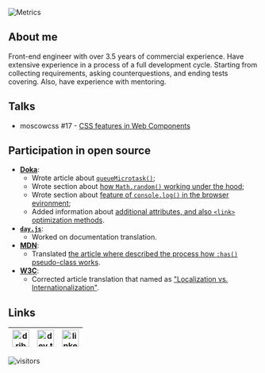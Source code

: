 ![Metrics](https://metrics.lecoq.io/corocoto?template=classic&base.metadata=0&languages=1&languages.limit=8&languages.sections=most-used&languages.colors=github&languages.threshold=0%25&languages.indepth=false&languages.categories=markup%2C%20programming&languages.recent.categories=markup%2C%20programming&languages.recent.load=300&languages.recent.days=14&config.timezone=Europe%2FMoscow)

## About me

Front-end engineer with over 3.5 years of commercial experience.
Have extensive experience in a process of a full development cycle. Starting from collecting requirements, asking counterquestions, and ending tests covering.
Also, have experience with mentoring.

## Talks

* moscowcss #17 - [CSS features in Web Components](https://corocoto.github.io/public_talks/presentations/%D0%9E%D1%81%D0%BE%D0%B1%D0%B5%D0%BD%D0%BD%D0%BE%D1%81%D1%82%D0%B8_CSS_%D0%B2_%D0%B2%D0%B5%D0%B1_%D0%BA%D0%BE%D0%BC%D0%BF%D0%BE%D0%BD%D0%B5%D0%BD%D1%82%D0%B0%D1%85.pdf)

## Participation in open source
* [**Doka**](https://doka.guide/): 
  * Wrote article about [`queueMicrotask()`](https://doka.guide/js/queuemicrotask/);
  * Wrote section about [how `Math.random()` working under the hood](https://doka.guide/js/math-random/#detali-realizacii);
  * Wrote section about [feature of `console.log()` in the browser evironment](https://doka.guide/js/console-log/#osobennost-raboty-v-brauzere);
  * Added information about [additional attributes, and also `<link>` optimization methods](https://doka.guide/html/link/#optimizaciya).
* [**`day.js`**](https://day.js.org/):
  * Worked on documentation translation.
* [**MDN**](https://developer.mozilla.org/):
  * Translated [the article where described the process how `:has()` pseudo-class works](https://developer.mozilla.org/ru/docs/Web/CSS/:has).
* [**W3C**](https://www.w3.org/):
  * Corrected article translation that named as ["Localization vs. Internationalization"](https://www.w3.org/International/questions/qa-i18n.ru).

## Links

| [<img src="https://user-images.githubusercontent.com/37180024/89661832-da4ae400-d8db-11ea-8ddd-01baa9f9399d.png" alt="dribbble logo" width="34">](https://dribbble.com/corocoto) | [<img src="https://user-images.githubusercontent.com/37180024/104838230-a59b7980-58ca-11eb-96b9-9521e64bb716.png" alt="dev.to logo" width="34">](https://dev.to/corocoto) | [<img src="https://user-images.githubusercontent.com/37180024/104838284-10e54b80-58cb-11eb-8d2d-ad6eb001baa5.png" alt="linkedin logo" width="34">](https://www.linkedin.com/in/artem-gusev/) 
|---|---|---|

![visitors](https://visitor-badge.laobi.icu/badge?page_id=corocoto.corocoto)

<!--
**corocoto/corocoto** is a ✨ _special_ ✨ repository because its `README.md` (this file) appears on your GitHub profile.

Here are some ideas to get you started:

- 🔭 I’m currently working on ...
- 🌱 I’m currently learning ...
- 👯 I’m looking to collaborate on ...
- 🤔 I’m looking for help with ...
- 💬 Ask me about ...
- 📫 How to reach me: ...
- 😄 Pronouns: ...
- ⚡ Fun fact: ...
-->
